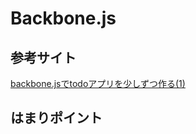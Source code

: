 Backbone.js
======================

参考サイト
------
[backbone.jsでtodoアプリを少しずつ作る(1)](http://1010real.hateblo.jp/entry/2014/05/23/130551 "")


はまりポイント
------
